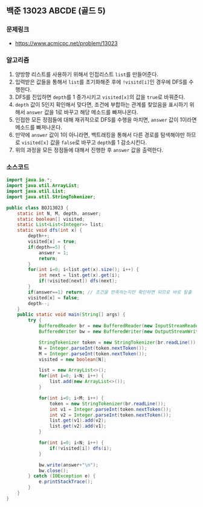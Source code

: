 ## 백준 13023 ABCDE (골드 5)

### 문제링크
- https://www.acmicpc.net/problem/13023

### 알고리즘
1. 양방향 리스트를 사용하기 위해서 인접리스트 `list`를 만들어준다.
2. 입력받은 값들을 통해서 `list`를 초기화해준 후에 `!visitd[i]`인 경우에 DFS를 수행한다.
3. DFS를 진입하면 `depth`를 1 증가시키고 `visited[x]`의 값을 `true`로 바꿔준다.
4. `depth` 값이 5인지 확인해서 맞다면, 조건에 부합하는 관계를 찾았음을 표시하기 위해서 `answer` 값을 1로 바꾸고 해당 메소드를 빠져나온다.
5. 인접한 모든 정점들에 대해 재귀적으로 DFS를 수행을 마치면, `answer` 값이 1이라면 메소드를 빠져나온다.
6. 만약에 `answer` 값이 1이 아니라면, 백트래킹을 통해서 다른 경로를 탐색해야만 하므로 `visited[x]` 값을 `false`로 바꾸고 `depth`를 1 감소시킨다.
7. 위의 과정을 모든 정점들에 대해서 진행한 후 `answer` 값을 출력한다.

### 소스코드
```java
import java.io.*;
import java.util.ArrayList;
import java.util.List;
import java.util.StringTokenizer;

public class BOJ13023 {
    static int N, M, depth, answer;
    static boolean[] visited;
    static List<List<Integer>> list;
    static void dfs(int x) {
        depth++;
        visited[x] = true;
        if(depth==5) {
            answer = 1;
            return;
        }
        for(int i=0; i<list.get(x).size(); i++) {
            int next = list.get(x).get(i);
            if(!visited[next]) dfs(next);
        }
        if(answer==1) return; // 조건을 만족하는지만 확인하면 되므로 바로 탈출
        visited[x] = false;
        depth--;
    }
    public static void main(String[] args) {
        try {
            BufferedReader br = new BufferedReader(new InputStreamReader(System.in));
            BufferedWriter bw = new BufferedWriter(new OutputStreamWriter(System.out));

            StringTokenizer token = new StringTokenizer(br.readLine());
            N = Integer.parseInt(token.nextToken());
            M = Integer.parseInt(token.nextToken());
            visited = new boolean[N];

            list = new ArrayList<>();
            for(int i=0; i<N; i++) {
                list.add(new ArrayList<>());
            }

            for(int i=0; i<M; i++) {
                token = new StringTokenizer(br.readLine());
                int v1 = Integer.parseInt(token.nextToken());
                int v2 = Integer.parseInt(token.nextToken());
                list.get(v1).add(v2);
                list.get(v2).add(v1);
            }

            for(int i=0; i<N; i++) {
                if(!visited[i]) dfs(i);
            }

            bw.write(answer+"\n");
            bw.close();
        } catch (IOException e) {
            e.printStackTrace();
        }
    }
}
```